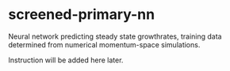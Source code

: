 # screened-primary-nn
Neural network predicting steady state growthrates, training data determined from numerical momentum-space simulations.

Instruction will be added here later.
